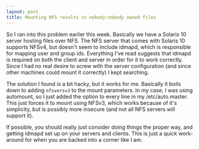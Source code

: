 ```yaml
---
layout: post
title: Mounting NFS results in nobody:nobody owned files
---
```

So I ran into this problem earlier this week. Basically we have a Solaris 10 server hosting files over NFS. The NFS server that comes with Solaris 10 supports NFSv4, but doesn't seem to include idmapd, which is responsible for mapping user and group ids. Everything I've read suggests that idmapd is required on both the client and server in order for it to work correctly. Since I had no real desire to screw with the server configuration (and since other machines could mount it correctly) I kept searching.

The solution I found is a bit hacky, but it works for me. Basically it boils down to adding `nfsvers=3` to the mount parameters. In my case, I was using automount, so I just added the option to every line in my /etc/auto.master. This just forces it to mount using NFSv3, which works because of it's simplicity, but is possibly more insecure (and not all NFS servers will support it).

If possible, you should really just consider doing things the proper way, and getting idmapd set up on your servers and clients. This is just a quick work-around for when you are backed into a corner like I am.

